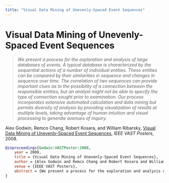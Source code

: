 ```yaml
---
title: "Visual Data Mining of Unevenly-Spaced Event Sequences"
---
```


# Visual Data Mining of Unevenly-Spaced Event Sequences

> _We present a process for the exploration and analysis of large databases of events. A typical database is characterized by the sequential actions of a number of individual entities. These entities can be compared by their similarities in sequence and changes in sequence over time. The correlation of two sequences can provide important clues as to the possibility of a connection between the responsible entities, but an analyst might not be able to specify the type of connection sought prior to examination. Our process incorporates extensive automated calculation and data mining but permits diversity of analysis by providing visualization of results at multiple levels, taking advantage of human intuition and visual processing to generate avenues of inquiry._

Alex Godwin, Remco Chang, Robert Kosara, and William Ribarsky, <a href="https://media.eagereyes.org/papers/2008/Godwin-VASTPoster-2008.pdf" target="_blank">Visual Data Mining of Unevenly-Spaced Event Sequences</a>, _IEEE VAST Posters_, 2008.


```bibtex
@inproceedings{Godwin:VASTPoster:2008,
	year = 2008,
	title = {Visual Data Mining of Unevenly-Spaced Event Sequences},
	author = {Alex Godwin and Remco Chang and Robert Kosara and William Ribarsky},
	venue = {IEEE VAST Posters},
	abstract = {We present a process for the exploration and analysis of large databases of events. A typical database is characterized by the sequential actions of a number of individual entities. These entities can be compared by their similarities in sequence and changes in sequence over time. The correlation of two sequences can provide important clues as to the possibility of a connection between the responsible entities, but an analyst might not be able to specify the type of connection sought prior to examination. Our process incorporates extensive automated calculation and data mining but permits diversity of analysis by providing visualization of results at multiple levels, taking advantage of human intuition and visual processing to generate avenues of inquiry.},
}
```

